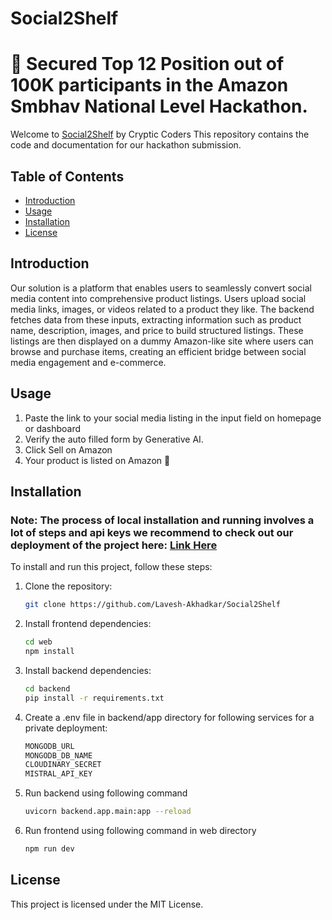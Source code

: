 # Social2Shelf 
# 🎉 Secured Top 12 Position out of 100K participants in the Amazon Smbhav National Level Hackathon.

Welcome to [Social2Shelf](https://social2-shelf.vercel.app) by Cryptic Coders This repository contains the code and documentation for our hackathon submission.

## Table of Contents

- [Introduction](#introduction)
- [Usage](#usage)
- [Installation](#installation)
- [License](#license)

## Introduction

Our solution is a platform that enables users to seamlessly convert social media content into comprehensive product listings. Users upload social media links, images, or videos related to a product they like. The backend fetches data from these inputs, extracting information such as product name, description, images, and price to build structured listings. These listings are then displayed on a dummy Amazon-like site where users can browse and purchase items, creating an efficient bridge between social media engagement and e-commerce.

## Usage

1. Paste the link to your social media listing in the input field on homepage or dashboard
2. Verify the auto filled form by Generative AI.
3. Click Sell on Amazon
4. Your product is listed on Amazon 🎉


## Installation

### Note: The process of local installation and running involves a lot of steps and api keys we recommend to check out our deployment of the project here: [Link Here](https://social2-shelf.vercel.app)

To install and run this project, follow these steps:

1. Clone the repository:
    ```bash
    git clone https://github.com/Lavesh-Akhadkar/Social2Shelf
    ```
2. Install frontend dependencies:
    ```bash
    cd web
    npm install
    ```
3. Install backend dependencies:
    ```bash
    cd backend
    pip install -r requirements.txt
    ```
4. Create a .env file in backend/app directory for following services for a private deployment:
    ```bash
    MONGODB_URL
    MONGODB_DB_NAME
    CLOUDINARY_SECRET
    MISTRAL_API_KEY
    ```
5. Run backend using following command 
    ```bash
    uvicorn backend.app.main:app --reload
    ```
6. Run frontend using following command in web directory
    ```bash
    npm run dev
    ```

## License

This project is licensed under the MIT License.
